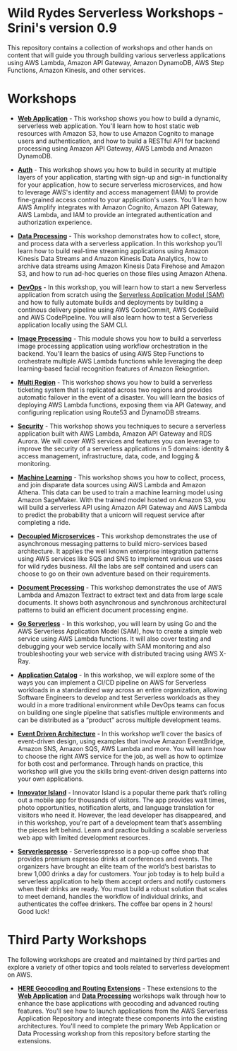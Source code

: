 # Wild Rydes Serverless Workshops - Srini's version 0.9

This repository contains a collection of workshops and other hands on content that will guide you through building various serverless applications using AWS Lambda, Amazon API Gateway, Amazon DynamoDB, AWS Step Functions, Amazon Kinesis, and other services.

# Workshops

- [**Web Application**](https://webapp.serverlessworkshops.io) - This workshop shows you how to build a dynamic, serverless web application. You'll learn how to host static web resources with Amazon S3, how to use Amazon Cognito to manage users and authentication, and how to build a RESTful API for backend processing using Amazon API Gateway, AWS Lambda and Amazon DynamoDB.

- [**Auth**](https://auth.serverlessworkshops.io) - This workshop shows you how to build in security at multiple layers of your application, starting with sign-up and sign-in functionality for your application, how to secure serverless microservices, and how to leverage AWS's identity and access management (IAM) to provide fine-grained access control to your application's users. You'll learn how AWS Amplify integrates with Amazon Cognito, Amazon API Gateway, AWS Lambda, and IAM to provide an integrated authentication and authorization experience.

- [**Data Processing**](https://data-processing.serverlessworkshops.io/) - This workshop demonstrates how to collect, store, and process data with a serverless application. In this workshop you'll learn how to build real-time streaming applications using Amazon Kinesis Data Streams and Amazon Kinesis Data Analytics, how to archive data streams using Amazon Kinesis Data Firehose and Amazon S3, and how to run ad-hoc queries on those files using Amazon Athena.

- [**DevOps**](https://cicd.serverlessworkshops.io/) - In this workshop, you will learn how to start a new Serverless application from scratch using the [Serverless Application Model (SAM)](https://github.com/awslabs/serverless-application-model) and how to fully automate builds and deployments by building a continous delivery pipeline using AWS CodeCommit, AWS CodeBuild and AWS CodePipeline. You will also learn how to test a Serverless application locally using the SAM CLI.

- [**Image Processing**](ImageProcessing) - This module shows you how to build a serverless image processing application using workflow orchestration in the backend. You'll learn the basics of using AWS Step Functions to orchestrate multiple AWS Lambda functions while leveraging the deep learning-based facial recognition features of Amazon Rekogntion.

- [**Multi Region**](MultiRegion) - This workshop shows you how to build a serverless ticketing system that is replicated across two regions and provides automatic failover in the event of a disaster. You will learn the basics of deploying AWS Lambda functions, exposing them via API Gateway, and configuring replication using Route53 and DynamoDB streams.

- [**Security**](https://github.com/aws-samples/aws-serverless-security-workshop) - This workshop shows you techniques to secure a serverless application built with AWS Lambda, Amazon API Gateway and RDS Aurora. We will cover AWS services and features you can leverage to improve the security of a serverless applications in 5 domains: identity & access management, infrastructure, data, code, and logging & monitoring.

- [**Machine Learning**](MachineLearning) - This workshop shows you how to collect, process, and join disparate data sources using AWS Lambda and Amazon Athena. This data can be used to train a machine learning model using Amazon SageMaker. With the trained model hosted on Amazon S3, you will build a serverless API using Amazon API Gateway and AWS Lambda to predict the probability that a unicorn will request service after completing a ride.

- [**Decoupled Microservices**](https://async-messaging.workshop.aws/) - This workshop demonstrates the use of asynchronous messaging patterns to build micro-services based architecture. It applies the well known enterprise integration patterns using AWS services like SQS and SNS to implement various use cases for wild rydes business. All the labs are self contained and users can choose to go on their own adventure based on their requirements.

- [**Document Processing**](https://document-processing.serverlessworkshops.io/) - This workshop demonstrates the use of AWS Lambda and Amazon Textract to extract text and data from large scale documents. It shows both asynchronous and synchronous architectural patterns to build an efficient document processing engine.

- [**Go Serverless**](https://golang.serverlessworkshops.io/) - In this workshop, you will learn by using Go and the AWS Serverless Application Model (SAM), how to create a simple web service using AWS Lambda functions. It will also cover testing and debugging your web service locally with SAM monitoring and also troubleshooting your web service with distributed tracing using AWS X-Ray.

- [**Application Catalog**](https://application-catalog.serverlessworkshops.io/) - In this workshop, we will explore some of the ways you can implement a CI/CD pipeline on AWS for Serverless workloads in a standardized way across an entire organization, allowing Software Engineers to develop and test Serverless workloads as they would in a more traditional environment while DevOps teams can focus on building one single pipeline that satisfies multiple environments and can be distributed as a “product” across multiple development teams.

- [**Event Driven Architecture**](https://event-driven-architecture.workshop.aws/) - In this workshop we’ll cover the basics of event-driven design, using examples that involve Amazon EventBridge, Amazon SNS, Amazon SQS, AWS Lambda and more. You will learn how to choose the right AWS service for the job, as well as how to optimize for both cost and performance. Through hands on practice, this workshop will give you the skills bring event-driven design patterns into your own applications.

- [**Innovator Island**](https://github.com/aws-samples/aws-serverless-workshop-innovator-island) - Innovator Island is a popular theme park that’s rolling out a mobile app for thousands of visitors. The app provides wait times, photo opportunities, notification alerts, and language translation for visitors who need it. However, the lead developer has disappeared, and in this workshop, you’re part of a development team that’s assembling the pieces left behind. Learn and practice building a scalable serverless web app with limited development resources.

- [**Serverlespresso**](https://workshop.serverlesscoffee.com/) - Serverlesspresso is a pop-up coffee shop that provides premium espresso drinks at conferences and events. The organizers have brought an elite team of the world’s best baristas to brew 1,000 drinks a day for customers. Your job today is to help build a serverless application to help them accept orders and notify customers when their drinks are ready. You must build a robust solution that scales to meet demand, handles the workflow of individual drinks, and authenticates the coffee drinkers. The coffee bar opens in 2 hours! Good luck!

# Third Party Workshops

The following workshops are created and maintained by third parties and explore a variety of other topics and tools related to serverless development on AWS.

- [**HERE Geocoding and Routing Extensions**](https://github.com/heremaps/devrel-workshops/tree/master/aws-serverless) - These extensions to the [**Web Application**](https://webapp.serverlessworkshops.io) and [**Data Processing**](https://dataprocessing.wildrydes.com) workshops walk through how to enhance the base applications with geocoding and advanced routing features. You'll see how to launch applications from the AWS Serverless Application Repository and integrate these components into the existing architectures. You'll need to complete the primary Web Application or Data Processing workshop from this repository before starting the extensions.
